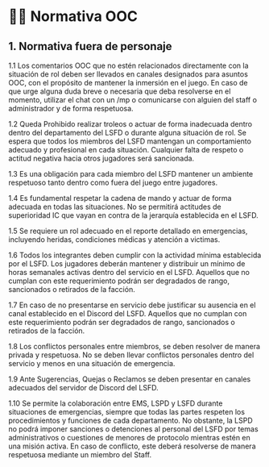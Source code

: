 # 👩‍🚒 Normativa OOC

## 1. Normativa fuera de personaje

1.1 Los comentarios OOC que no estén relacionados directamente con la situación de rol deben ser llevados en canales designados para asuntos OOC, con el propósito de mantener la inmersión en el juego. En caso de que urge alguna duda breve o necesaria que deba resolverse en el momento, utilizar el chat con un /mp o comunicarse con alguien del staff o administrador y de forma respetuosa.

1.2 Queda Prohibido realizar troleos o actuar de forma inadecuada dentro dentro del departamento del LSFD o durante alguna situación de rol. Se espera que todos los miembros del LSFD mantengan un comportamiento adecuado y profesional en cada situación. Cualquier falta de respeto o actitud negativa hacia otros jugadores será sancionada.

1.3 Es una obligación para cada miembro del LSFD mantener un ambiente respetuoso tanto dentro como fuera del juego entre jugadores.

1.4 Es fundamental respetar la cadena de mando y actuar de forma adecuada en todas las situaciones. No se permitirá actitudes de superioridad IC que vayan en contra de la jerarquía establecida en el LSFD.

1.5 Se requiere un rol adecuado en el reporte detallado en emergencias, incluyendo heridas, condiciones médicas y atención a victimas.

1.6 Todos los integrantes deben cumplir con la actividad mínima establecida por el LSFD. Los jugadores deberán mantener y distribuir un mínimo de horas semanales activas dentro del servicio en el LSFD. Aquellos que no cumplan con este requerimiento podrán ser degradados de rango, sancionados o retirados de la facción.

1.7 En caso de no presentarse en servicio debe justificar su ausencia en el canal establecido en el Discord del LSFD. Aquellos que no cumplan con este requerimiento podrán ser degradados de rango, sancionados o retirados de la facción.

1.8 Los conflictos personales entre miembros, se deben resolver de manera privada y respetuosa. No se deben llevar conflictos personales dentro del servicio y menos en una situación de emergencia.

1.9 Ante Sugerencias, Quejas o Reclamos se deben presentar en canales adecuados del servidor de Discord del LSFD.

1.10 Se permite la colaboración entre EMS, LSPD y LSFD durante situaciones de emergencias, siempre que todas las partes respeten los procedimientos y funciones de cada departamento. No obstante, la LSPD no podrá imponer sanciones o detenciones al personal del LSFD por temas administrativos o cuestiones de menores de protocolo mientras estén en una misión activa. En caso de conflicto, este deberá resolverse de manera respetuosa mediante un miembro del Staff.
